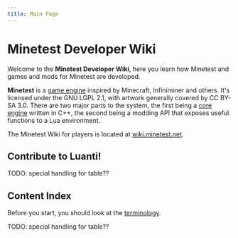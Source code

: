 ```yaml
---
title: Main Page
---
```


# Minetest Developer Wiki

Welcome to the **Minetest Developer Wiki**, here you learn how Minetest and games and mods for Minetest are developed.

**Minetest** is a [game engine](https://en.wikipedia.org/wiki/Game_engine) inspired by Minecraft, Infiniminer and others. It's licensed under the GNU LGPL 2.1, with artwork generally covered by CC BY-SA 3.0. There are two major parts to the system, the first being a [core engine](/Engine_structure "Engine structure") written in C++, the second being a modding API that exposes useful functions to a Lua environment.

The Minetest Wiki for players is located at [wiki.minetest.net](https://wiki.minetest.net/).

Contribute to Luanti!
---------------------

TODO: special handling for table??

Content Index
-------------

Before you start, you should look at the [terminology](https://wiki.minetest.net/Terminology).

TODO: special handling for table??